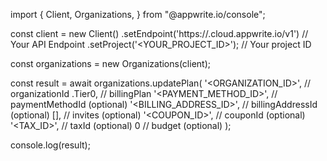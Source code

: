 import { Client, Organizations,  } from "@appwrite.io/console";

const client = new Client()
    .setEndpoint('https://<REGION>.cloud.appwrite.io/v1') // Your API Endpoint
    .setProject('<YOUR_PROJECT_ID>'); // Your project ID

const organizations = new Organizations(client);

const result = await organizations.updatePlan(
    '<ORGANIZATION_ID>', // organizationId
    .Tier0, // billingPlan
    '<PAYMENT_METHOD_ID>', // paymentMethodId (optional)
    '<BILLING_ADDRESS_ID>', // billingAddressId (optional)
    [], // invites (optional)
    '<COUPON_ID>', // couponId (optional)
    '<TAX_ID>', // taxId (optional)
    0 // budget (optional)
);

console.log(result);
